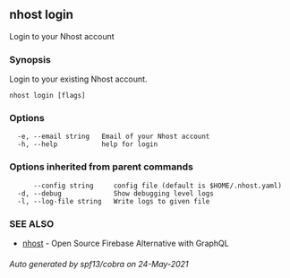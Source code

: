 ## nhost login

Login to your Nhost account

### Synopsis

Login to your existing Nhost account.

```
nhost login [flags]
```

### Options

```
  -e, --email string   Email of your Nhost account
  -h, --help           help for login
```

### Options inherited from parent commands

```
      --config string     config file (default is $HOME/.nhost.yaml)
  -d, --debug             Show debugging level logs
  -l, --log-file string   Write logs to given file
```

### SEE ALSO

* [nhost](nhost.md)	 - Open Source Firebase Alternative with GraphQL

###### Auto generated by spf13/cobra on 24-May-2021
